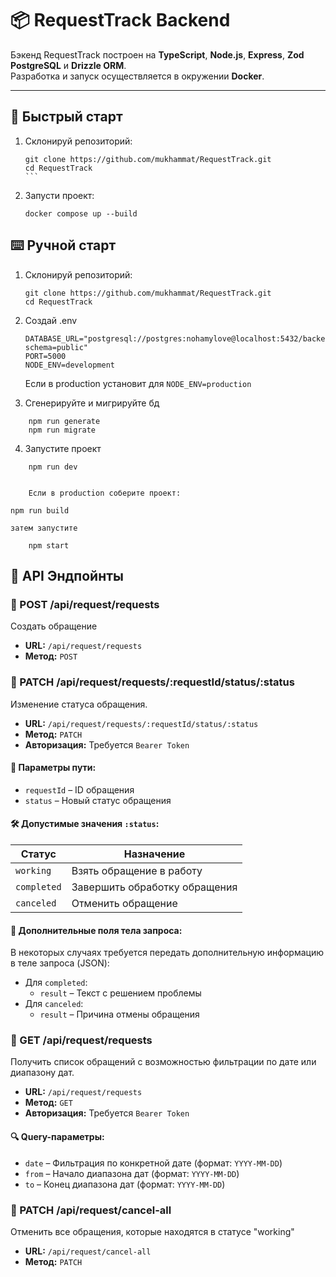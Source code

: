 # 📦 RequestTrack Backend

Бэкенд RequestTrack построен на **TypeScript**, **Node.js**, **Express**, **Zod** **PostgreSQL** и **Drizzle ORM**.  
Разработка и запуск осуществляется в окружении **Docker**.

---

## 🚀 Быстрый старт

1. Склонируй репозиторий:
   ````
   git clone https://github.com/mukhammat/RequestTrack.git
   cd RequestTrack
   ```

2. Запусти проект:
   ```
   docker compose up --build
   ```

## ⌨️ Ручной старт

1. Склонируй репозиторий:
   ```
   git clone https://github.com/mukhammat/RequestTrack.git
   cd RequestTrack
   ```

2. Создай .env
    ```
    DATABASE_URL="postgresql://postgres:nohamylove@localhost:5432/backend_test_db? schema=public"
    PORT=5000
    NODE_ENV=development
    ```
    Если в production установит для `NODE_ENV=production`

3. Сгенерируйте и мигрируйте бд
```
    npm run generate
    npm run migrate
```

4. Запустите проект
```
    npm run dev


    Если в production соберите проект:
```
    npm run build

    затем запустите
```
    npm start
```

## 📘 API Эндпойнты

### 🔹 POST /api/request/requests

Создать обращение

- **URL:** `/api/request/requests`
- **Метод:** `POST`

### 🔹 PATCH /api/request/requests/:requestId/status/:status

Изменение статуса обращения.

- **URL:** `/api/request/requests/:requestId/status/:status`
- **Метод:** `PATCH`
- **Авторизация:** Требуется `Bearer Token`

#### 📌 Параметры пути:

- `requestId` – ID обращения
- `status` – Новый статус обращения

#### 🛠 Допустимые значения `:status`:

| Статус       | Назначение                             |
|--------------|-----------------------------------------|
| `working`    | Взять обращение в работу                |
| `completed`  | Завершить обработку обращения           |
| `canceled`   | Отменить обращение                      |

#### 📝 Дополнительные поля тела запроса:

В некоторых случаях требуется передать дополнительную информацию в теле запроса (JSON):

- Для `completed`:
  - `result` – Текст с решением проблемы
- Для `canceled`:
  - `result` – Причина отмены обращения


### 🔹 GET /api/request/requests

Получить список обращений с возможностью фильтрации по дате или диапазону дат.

- **URL:** `/api/request/requests`
- **Метод:** `GET`
- **Авторизация:** Требуется `Bearer Token`

#### 🔍 Query-параметры:

- `date` – Фильтрация по конкретной дате (формат: `YYYY-MM-DD`)
- `from` – Начало диапазона дат (формат: `YYYY-MM-DD`)
- `to` – Конец диапазона дат (формат: `YYYY-MM-DD`)


### 🔹 PATCH /api/request/cancel-all

Отменить все обращения, которые находятся в статусе "working"

- **URL:** `/api/request/cancel-all`
- **Метод:** `PATCH`